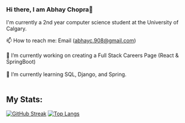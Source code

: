 ### Hi there, I am Abhay Chopra👋<br>
I'm currently a 2nd year computer science student at the University of Calgary.<br>

📫 How to reach me: Email (abhayc.908@gmail.com) <br><br>
🔭 I’m currently working on creating a Full Stack Careers Page (React & SpringBoot) <br><br>
🌱 I’m currently learning SQL, Django, and Spring.
<br><br>
## My Stats:
[![GitHub Streak](https://streak-stats.demolab.com?user=Abhay-Chopra&theme=transparent)](https://git.io/streak-stats)
[![Top Langs](https://github-readme-stats.vercel.app/api/top-langs/?username=Abhay-Chopra&layout=compact&theme=transparent)](https://github.com/anuraghazra/github-readme-stats)
<!--
**Abhay-Chopra/Abhay-Chopra** is a ✨ _special_ ✨ repository because its `README.md` (this file) appears on your GitHub profile.

Here are some ideas to get you started:

- 🔭 I’m currently working on creating a personalized website with React, Chakra UI, and Three.js
- 🌱 I’m currently learning TypeScript and React.
- 👯 I’m looking to collaborate on ...
- 🤔 I’m looking for help with ...
- 💬 Ask me about ...
- 📫 How to reach me: ...
- 😄 Pronouns: ...
- ⚡ Fun fact: ...
-->
